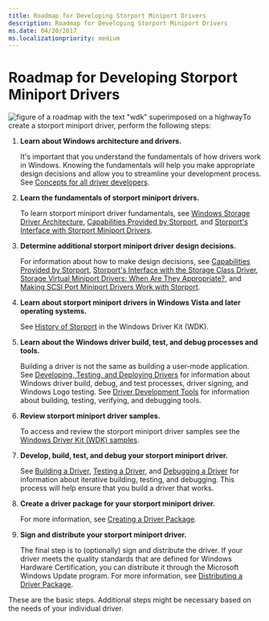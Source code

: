 ```yaml
---
title: Roadmap for Developing Storport Miniport Drivers
description: Roadmap for Developing Storport Miniport Drivers
ms.date: 04/20/2017
ms.localizationpriority: medium
---
```


# Roadmap for Developing Storport Miniport Drivers

![figure of a roadmap with the text "wdk" superimposed on a highway](images/wdkroadmap-th.png)To create a storport miniport driver, perform the following steps:

1. **Learn about Windows architecture and drivers.**

    It's important that you understand the fundamentals of how drivers work in Windows. Knowing the fundamentals will help you make appropriate design decisions and allow you to streamline your development process. See [Concepts for all driver developers](../gettingstarted/concepts-and-knowledge-for-all-driver-developers.md).

2. **Learn the fundamentals of storport miniport drivers.**

    To learn storport miniport driver fundamentals, see [Windows Storage Driver Architecture](storage-driver-architecture.md), [Capabilities Provided by Storport](capabilities-provided-by-storport.md), and [Storport's Interface with Storport Miniport Drivers](storport-s-interface-with-storport-miniport-drivers.md).

3. **Determine additional storport miniport driver design decisions.**

   For information about how to make design decisions, see [Capabilities Provided by Storport](capabilities-provided-by-storport.md), [Storport's Interface with the Storage Class Driver](storport-s-srb-interface-with-the-storage-class-driver.md), [Storage Virtual Miniport Drivers: When Are They Appropriate?](storage-virtual-miniport-drivers--when-are-they-appropriate-.md), and [Making SCSI Port Miniport Drivers Work with Storport](making-scsi-port-miniport-drivers-work-with-storport.md).

4. **Learn about storport miniport drivers in Windows Vista and later operating systems.**

    See [History of Storport](history-of-storport.md) in the Windows Driver Kit (WDK).

5. **Learn about the Windows driver build, test, and debug processes and tools.**

   Building a driver is not the same as building a user-mode application. See [Developing, Testing, and Deploying Drivers](/windows-hardware/drivers) for information about Windows driver build, debug, and test processes, driver signing, and Windows Logo testing. See [Driver Development Tools](../devtest/index.md) for information about building, testing, verifying, and debugging tools.

6. **Review storport miniport driver samples.**

    To access and review the storport miniport driver samples see the [Windows Driver Kit (WDK) samples](https://go.microsoft.com/fwlink/p/?LinkId=618052).

7. **Develop, build, test, and debug your storport miniport driver.**

    See [Building a Driver](../develop/building-a-driver.md), [Testing a Driver](/windows-hardware/drivers), and [Debugging a Driver](/windows-hardware/drivers) for information about iterative building, testing, and debugging. This process will help ensure that you build a driver that works.

8. **Create a driver package for your storport miniport driver.**

    For more information, see [Creating a Driver Package](/windows-hardware/drivers).

9. **Sign and distribute your storport miniport driver.**

    The final step is to (optionally) sign and distribute the driver. If your driver meets the quality standards that are defined for Windows Hardware Certification, you can distribute it through the Microsoft Windows Update program. For more information, see [Distributing a Driver Package](/windows-hardware/drivers).

These are the basic steps. Additional steps might be necessary based on the needs of your individual driver.
